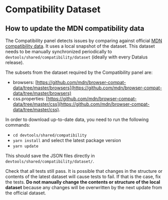 # Compatibility Dataset

## How to update the MDN compatibility data

The Compatibility panel detects issues by comparing against official [MDN compatibility data](https://github.com/mdn/browser-compat-data). It uses a local snapshot of the dataset. This dataset needs to be manually synchronized periodically to `devtools/shared/compatibility/dataset` (ideally with every Datalus release).

The subsets from the dataset required by the Compatibility panel are:

- browsers: [https://github.com/mdn/browser-compat-data/tree/master/browsers](https://github.com/mdn/browser-compat-data/tree/master/browsers)
- css.properties: [https://github.com/mdn/browser-compat-data/tree/master/css](https://github.com/mdn/browser-compat-data/tree/master/css).

In order to download up-to-date data, you need to run the following commands:

- `cd devtools/shared/compatibility`
- `yarn install` and select the latest package version
- `yarn update`

This should save the JSON files directly in `devtools/shared/compatibility/dataset/`.

Check that all tests still pass. It is possible that changes in the structure or contents of the latest dataset will cause tests to fail. If that is the case, fix the tests. **Do not manually change the contents or structure of the local dataset** because any changes will be overwritten by the next update from the official dataset.
